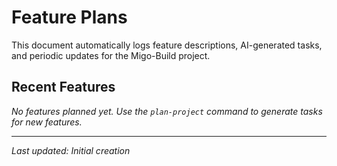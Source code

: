 # Feature Plans

This document automatically logs feature descriptions, AI-generated tasks, and periodic updates for the Migo-Build project.

## Recent Features

_No features planned yet. Use the `plan-project` command to generate tasks for new features._

---

_Last updated: Initial creation_ 